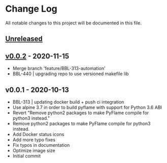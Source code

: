 # Change Log

All notable changes to this project will be documented in this file.

<a name="unreleased"></a>
## [Unreleased]



<a name="v0.0.2"></a>
## [v0.0.2] - 2020-11-15

- Merge branch 'feature/BBL-313-automation'
- BBL-440 | upgrading repo to use versioned makefile lib


<a name="v0.0.1"></a>
## v0.0.1 - 2020-10-13

- BBL-313 | updating docker build + push ci integration
- Use alpine 3.7 in order to build pyflame with support for Python 3.6 ABI
- Revert "Remove python2 packages to make PyFlame compile for python3 instead."
- Remove python2 packages to make PyFlame compile for python3 instead.
- Add Docker status icons
- Add more typo fixes
- Fix typos in documentation
- Optimize image size
- Initial commit


[Unreleased]: https://github.com/binbashar/pyflame-docker-sidecar/compare/v0.0.2...HEAD
[v0.0.2]: https://github.com/binbashar/pyflame-docker-sidecar/compare/v0.0.1...v0.0.2
